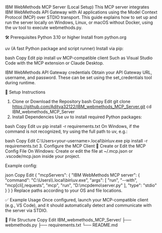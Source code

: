 IBM WebMethods MCP Server (Local Setup)
This MCP server integrates IBM WebMethods API Gateway with AI applications using the Model Context Protocol (MCP) over STDIO transport. This guide explains how to set up and run the server locally on Windows, Linux, or macOS without Docker, using the uv tool to execute webmethods.py.

🛠 Prerequisites
Python 3.10 or higher
Install from python.org

uv (A fast Python package and script runner)
Install via pip:

bash
Copy
Edit
pip install uv
MCP-compatible client
Such as Visual Studio Code with the MCP extension or Claude Desktop.

IBM WebMethods API Gateway credentials
Obtain your API Gateway URL, username, and password. These can be set using the set_credentials tool during runtime.

🚀 Setup Instructions
1. Clone or Download the Repository
bash
Copy
Edit
git clone https://github.com/Aditya32122/IBM_webmethods_MCP_Server.git
cd IBM_webmethods_MCP_Server
2. Install Dependencies
Use uv to install required Python packages:

bash
Copy
Edit
uv pip install -r requirements.txt
On Windows, if the command is not recognized, try using the full path to uv, e.g.:

bash
Copy
Edit
C:\Users\<your-username>\.local\bin\uv.exe pip install -r requirements.txt
3. Configure the MCP Client
📝 Create or Edit the MCP Config File
On Windows:
Create or edit the file at ~/.mcp.json or .vscode/mcp.json inside your project.

Example config:

json
Copy
Edit
{
  "mcpServers": {
    "IBM WebMethods MCP server": {
      "command": "C:\\Users\\<your-username>\\.local\\bin\\uv.exe",
      "args": [
        "run",
        "--with",
        "mcp[cli],requests",
        "mcp",
        "run",
        "D:\\mcpdemo\\server.py"
      ],
      "type": "stdio"
    }
  }
}
Replace paths according to your OS and file locations.

✅ Example Usage
Once configured, launch your MCP-compatible client (e.g., VS Code), and it should automatically detect and communicate with the server via STDIO.

📁 File Structure
Copy
Edit
IBM_webmethods_MCP_Server/
├── webmethods.py
├── requirements.txt
└── README.md
